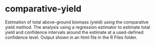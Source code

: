 # comparative-yield
Estimation of total above-ground biomass (yield) using the comparative yield method. The analysis using a regression estimator to estimate total yield and confidence intervals around the estimate at a used-defined confidence level. Output shown in an html file in the R Files folder.
